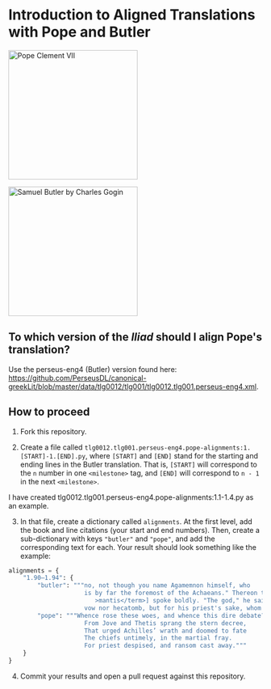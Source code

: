 # Introduction to Aligned Translations with Pope and Butler

<a title="Sebastiano del Piombo
, Public domain, via Wikimedia Commons" href="https://commons.wikimedia.org/wiki/File:El_papa_Clemente_VII,_por_Sebastiano_del_Piombo.jpg"><img width="256" alt="Pope Clement VII" src="https://upload.wikimedia.org/wikipedia/commons/thumb/6/6a/El_papa_Clemente_VII%2C_por_Sebastiano_del_Piombo.jpg/256px-El_papa_Clemente_VII%2C_por_Sebastiano_del_Piombo.jpg?20190609153516"></a>

<a title="National Portrait Gallery
, Public domain, via Wikimedia Commons" href="https://commons.wikimedia.org/wiki/File:Samuel_Butler_by_Charles_Gogin.jpg"><img width="256" alt="Samuel Butler by Charles Gogin" src="https://upload.wikimedia.org/wikipedia/commons/thumb/b/b8/Samuel_Butler_by_Charles_Gogin.jpg/256px-Samuel_Butler_by_Charles_Gogin.jpg?20090329130233"></a>

## To which version of the _Iliad_ should I align Pope's translation?

Use the perseus-eng4 (Butler) version found here: https://github.com/PerseusDL/canonical-greekLit/blob/master/data/tlg0012/tlg001/tlg0012.tlg001.perseus-eng4.xml.

## How to proceed

1. Fork this repository.

2. Create a file called `tlg0012.tlg001.perseus-eng4.pope-alignments:1.[START]-1.[END].py`, where `[START]` and `[END]` stand for the starting and ending lines in the Butler translation. That is, `[START]` will correspond to the `n` number in one `<milestone>` tag, and `[END]` will correspond to `n - 1` in the next `<milestone>`.

I have created tlg0012.tlg001.perseus-eng4.pope-alignments:1.1-1.4.py as an example.

3. In that file, create a dictionary called `alignments`. At the first level, add the book and line citations (your start and end numbers). Then, create a sub-dictionary with keys `"butler"` and `"pope"`, and add the corresponding text for each. Your result should look something like the example:

```python
alignments = {
    "1.90–1.94": {
        "butler": """no, not though you name Agamemnon himself, who
                     is by far the foremost of the Achaeans." Thereon the seer [<term xml:lang="grc"
                        >mantis</term>] spoke boldly. "The god," he said, "is angry neither about
                     vow nor hecatomb, but for his priest's sake, whom Agamemnon has dishonored,""",
        "pope": """Whence rose these woes, and whence this dire debate?
                     From Jove and Thetis sprang the stern decree,
                     That urged Achilles’ wrath and doomed to fate
                     The chiefs untimely, in the martial fray.
                     For priest despised, and ransom cast away."""
    }
}
```

4. Commit your results and open a pull request against this repository.
